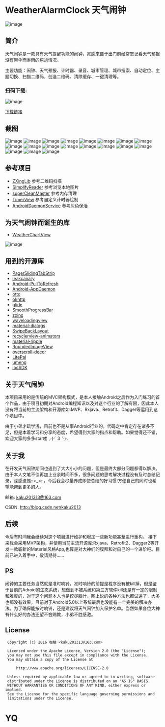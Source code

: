 # WeatherAlarmClock 天气闹钟

![image](https://github.com/kaku2015/WeatherAlarmClock/blob/master/screenshots/logo.png)

简介
-----------------
天气闹钟是一款具有天气提醒功能的闹钟，灵感来自于出门前经常忘记看天气预报没有带伞而淋雨的尴尬情况。

主要功能：闹钟、天气预报、计时器、录音、城市管理、城市搜索、自动定位、主题切换、扫描二维码，创造二维码、清除缓存、一键清理等。

### 扫码下载:

![image](https://github.com/kaku2015/WeatherAlarmClock/blob/master/screenshots/qrcode.png)

[下载链接](http://zhushou.360.cn/detail/index/soft_id/3242718)

截图
--------------
![image](https://github.com/kaku2015/WeatherAlarmClock/blob/master/screenshots/1.jpeg)
![image](https://github.com/kaku2015/WeatherAlarmClock/blob/master/screenshots/2.jpeg)
![image](https://github.com/kaku2015/WeatherAlarmClock/blob/master/screenshots/3.jpeg)
![image](https://github.com/kaku2015/WeatherAlarmClock/blob/master/screenshots/4.jpeg)
![image](https://github.com/kaku2015/WeatherAlarmClock/blob/master/screenshots/5.jpeg)
![image](https://github.com/kaku2015/WeatherAlarmClock/blob/master/screenshots/6.jpeg)
![image](https://github.com/kaku2015/WeatherAlarmClock/blob/master/screenshots/7.jpeg)
![image](https://github.com/kaku2015/WeatherAlarmClock/blob/master/screenshots/8.jpeg)
![image](https://github.com/kaku2015/WeatherAlarmClock/blob/master/screenshots/9.jpeg)
![image](https://github.com/kaku2015/WeatherAlarmClock/blob/master/screenshots/10.jpeg)
![image](https://github.com/kaku2015/WeatherAlarmClock/blob/master/screenshots/11.jpeg)
![image](https://github.com/kaku2015/WeatherAlarmClock/blob/master/screenshots/12.jpeg)
![image](https://github.com/kaku2015/WeatherAlarmClock/blob/master/screenshots/13.jpeg)
![image](https://github.com/kaku2015/WeatherAlarmClock/blob/master/screenshots/14.jpeg)
![image](https://github.com/kaku2015/WeatherAlarmClock/blob/master/screenshots/15.jpeg)
![image](https://github.com/kaku2015/WeatherAlarmClock/blob/master/screenshots/16.jpeg)
![image](https://github.com/kaku2015/WeatherAlarmClock/blob/master/screenshots/17.jpeg)
![image](https://github.com/kaku2015/WeatherAlarmClock/blob/master/screenshots/18.jpeg)
![image](https://github.com/kaku2015/WeatherAlarmClock/blob/master/screenshots/19.jpeg)

参考项目
--------------

* [ZXingLib](https://github.com/xuyisheng/ZXingLib) 参考二维码扫描
* [SimplifyReader](https://github.com/SkillCollege/SimplifyReader)   参考浏览本地图片
* [superCleanMaster](https://github.com/joyoyao/superCleanMaster)  参考内存清理
* [TimerView](https://github.com/pheynix/TimerView)  参考自定义计时器绘制
* [AndroidDaemonService](https://github.com/D-clock/AndroidDaemonService)  参考灰色保活

为天气闹钟而诞生的库
---------------
* [WeatherChartView](https://github.com/kaku2015/WeatherChartView) 

![image](https://github.com/kaku2015/WeatherAlarmClock/blob/master/screenshots/wcv.png)

用到的开源库
-------------
* [PagerSlidingTabStrip](https://github.com/astuetz/PagerSlidingTabStrip) 
* [leakcanary](https://github.com/square/leakcanary) 
* [Android-PullToRefresh](https://github.com/chrisbanes/Android-PullToRefresh) 
* [Android-AppDaemon](https://github.com/Coolerfall/Android-AppDaemon) 
* [otto](https://github.com/square/otto) 
* [okhttp](https://github.com/square/okhttp) 
* [glide](https://github.com/bumptech/glide) 
* [SmoothProgressBar](https://github.com/castorflex/SmoothProgressBar) 
* [zxing](https://github.com/zxing/zxing) 
* [waveloadingview](https://github.com/tangqi92/WaveLoadingView) 
* [material-dialogs](https://github.com/afollestad/material-dialogs) 
* [SwipeBackLayout](https://github.com/ikew0ng/SwipeBackLayout) 
* [recyclerview-animators](https://github.com/wasabeef/recyclerview-animators) 
* [material-ripple](https://github.com/balysv/material-ripple) 
* [RoundedImageView](https://github.com/vinc3m1/RoundedImageView) 
* [overscroll-decor](https://github.com/EverythingMe/overscroll-decor) 
* [LitePal](https://github.com/LitePalFramework/LitePal)
* [umeng](http://www.umeng.com/)
* [locSDK](http://lbsyun.baidu.com/)


关于天气闹钟
---------------
本项目采用的是传统的MVC架构模式，是本人接触Android之后作为入门练习的首个作品，由于项目初期对Android编程知识以及对这个行业的了解有限，因此本人没有将当前的主流架构和开源库如:MVP、Rxjava、Retrofit、Dagger等运用到这个项目中。

由于小弟才疏学浅，目前也不是从事Android行业的，代码之中肯定存在诸多不足，但是本着学习和分享的态度，希望得到大家的指点和帮助。如果觉得还不错，欢迎大家的多多star喽╭(╯3╰)╮

关于我
---------------
在开发天气闹钟期间也遇到了大大小小的问题，但是最终大部分问题都得以解决。由于本人文笔不佳再加上业余时间不多，很多问题的思考解决过程没有及时总结记录，深感遗憾::>_<::，今后我会尽量养成即使总结的好习惯!方便自己的同时也希望能帮到更多的人。

邮箱: kaku201313@163.com

CSDN: http://blog.csdn.net/kaku2013


后续
---------------
今后有时间我会继续对这个项目进行维护和增加一些新功能甚至进行重构。
接下来我会采用MVP架构，并使用当前主流开源库:Rxjava、Retrofit2、Dagger2等开发一款崭新的Material风格App,也算是对大神们的膜拜和对自己的一个进阶吧。目前已进入着手中，敬请期待……

PS
---------------
闹钟的主要任务当然就是准时响铃，准时响铃的前提是程序没有被kill掉，但是鉴于目前的Adroid的生态系统，想做到不被系统和第三方软件kill还是有一定的限制和难度的，对于这个问题本人也是绞尽脑汁，网上说的各种方法也都试遍了，大多也都没有效果，目前对于Android5.0以上系统最后也没能有一个完美的解决办法。为了确保能按时响铃，还是建议将天气闹钟加入保护名单。当然如果各位大神有什么好的办法还望不吝赐教，小弟不胜感激。

License
---------------
  ```
   Copyright (c) 2016 咖枯 <kaku201313@163.com>

   Licensed under the Apache License, Version 2.0 (the "License");
   you may not use this file except in compliance with the License.
   You may obtain a copy of the License at

       http://www.apache.org/licenses/LICENSE-2.0

   Unless required by applicable law or agreed to in writing, software
   distributed under the License is distributed on an "AS IS" BASIS,
   WITHOUT WARRANTIES OR CONDITIONS OF ANY KIND, either express or implied.
   See the License for the specific language governing permissions and
   limitations under the License.
```





# YQ
